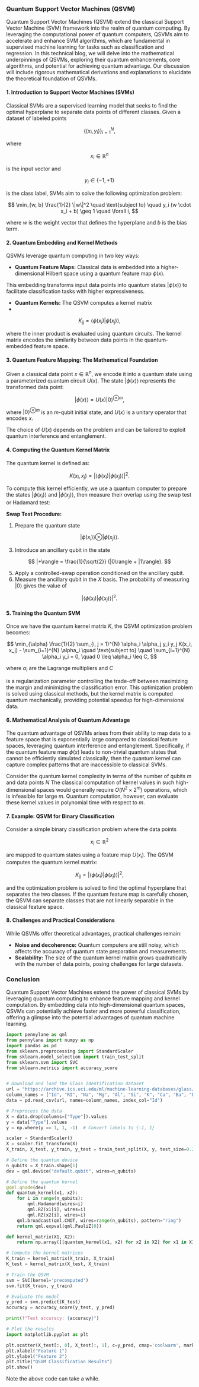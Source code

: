 ### Quantum Support Vector Machines (QSVM)

Quantum Support Vector Machines (QSVM) extend the classical Support Vector Machine (SVM) framework into the realm of quantum computing. By leveraging the computational power of quantum computers, QSVMs aim to accelerate and enhance SVM algorithms, which are fundamental in supervised machine learning for tasks such as classification and regression. In this technical blog, we will delve into the mathematical underpinnings of QSVMs, exploring their quantum enhancements, core algorithms, and potential for achieving quantum advantage. Our discussion will include rigorous mathematical derivations and explanations to elucidate the theoretical foundation of QSVMs.

#### 1. Introduction to Support Vector Machines (SVMs)

Classical SVMs are a supervised learning model that seeks to find the optimal hyperplane to separate data points of different classes. Given a dataset of labeled points  

$$
\{(x_i, y_i)\}_{i=1}^{N},
$$

where

$$
x_i \in \mathbb{R}^n
$$

is the input vector and 

$$
y_i \in \{-1, +1\}
$$

is the class label, SVMs aim to solve the following optimization problem:

$$
\min_{w, b} \frac{1}{2} \|w\|^2 \quad \text{subject to} \quad y_i (w \cdot x_i + b) \geq 1 \quad \forall i,
$$  

where $w$ is the weight vector that defines the hyperplane and $b$ is the bias term.

#### 2. Quantum Embedding and Kernel Methods

QSVMs leverage quantum computing in two key ways:

- **Quantum Feature Maps:** Classical data is embedded into a higher-dimensional Hilbert space using a quantum feature map $\phi(x).$

This embedding transforms input data points into quantum states $|\phi(x)\rangle$ to facilitate classification tasks with higher expressiveness.

- **Quantum Kernels:** The QSVM computes a kernel matrix
- 
$$
K_{ij} = \langle \phi(x_i) | \phi(x_j) \rangle,
$$

where the inner product is evaluated using quantum circuits. The kernel matrix encodes the similarity between data points in the quantum-embedded feature space.

#### 3. Quantum Feature Mapping: The Mathematical Foundation

Given a classical data point  $x \in \mathbb{R}^n,$  we encode it into a quantum state using a parameterized quantum circuit $U(x).$ 
The state $|\phi(x)\rangle$  represents the transformed data point:

$$
|\phi(x)\rangle = U(x)|0\rangle^{\otimes m},
$$  

where  $|0\rangle^{\otimes m}$ is an $m$-qubit initial state, and  $U(x)$ is a unitary operator that encodes $x.$

The choice of $U(x)$ depends on the problem and can be tailored to exploit quantum interference and entanglement.

#### 4. Computing the Quantum Kernel Matrix

The quantum kernel is defined as:

$$
K(x_i, x_j) = |\langle \phi(x_i) | \phi(x_j) \rangle|^2.
$$  

To compute this kernel efficiently, we use a quantum computer to prepare the states  $|\phi(x_i)\rangle$ and $|\phi(x_j)\rangle,$ 
then measure their overlap using the swap test or Hadamard test:

**Swap Test Procedure:**

1. Prepare the quantum state  

$$
|\phi(x_i)\rangle \otimes |\phi(x_j)\rangle.
$$  

3. Introduce an ancillary qubit in the state
   
$$
|+\rangle = \frac{1}{\sqrt{2}} (|0\rangle + |1\rangle).
$$

5. Apply a controlled-swap operation conditioned on the ancillary qubit.
6. Measure the ancillary qubit in the $X$  basis. The probability of measuring $|0\rangle$  gives the value of  

$$
|\langle \phi(x_i) | \phi(x_j) \rangle|^2.
$$  

#### 5. Training the Quantum SVM

Once we have the quantum kernel matrix $K,$  the QSVM optimization problem becomes:

$$
\min_{\alpha} \frac{1}{2} \sum_{i, j = 1}^{N} \alpha_i \alpha_j y_i y_j K(x_i, x_j) - \sum_{i=1}^{N} \alpha_i \quad \text{subject to} \quad \sum_{i=1}^{N} \alpha_i y_i = 0, \quad 0 \leq \alpha_i \leq C,
$$  

where $\alpha_i$ are the Lagrange multipliers and $C$ 

is a regularization parameter controlling the trade-off between maximizing the margin and minimizing the classification error. This optimization problem is solved using classical methods, but the kernel matrix is computed quantum mechanically, providing potential speedup for high-dimensional data.

#### 6. Mathematical Analysis of Quantum Advantage

The quantum advantage of QSVMs arises from their ability to map data to a feature space that is exponentially large compared to classical feature spaces, leveraging quantum interference and entanglement. Specifically, if the quantum feature map  $\phi(x)$  leads to non-trivial quantum states that cannot be efficiently simulated classically, then the quantum kernel can capture complex patterns that are inaccessible to classical SVMs.

Consider the quantum kernel complexity in terms of the number of qubits $m$ and data points $N$ The classical computation of kernel values in such high-dimensional spaces would generally require $O(N^2 \times 2^m)$ operations, which is infeasible for large $m.$ Quantum computation, however, can evaluate these kernel values in polynomial time with respect to $m.$   

#### 7. Example: QSVM for Binary Classification

Consider a simple binary classification problem where the data points  

$$
x_i \in \mathbb{R}^2
$$  

are mapped to quantum states using a feature map  $U(x_i).$ The QSVM computes the quantum kernel matrix:

$$
K_{ij} = |\langle \phi(x_i) | \phi(x_j) \rangle|^2,
$$  

and the optimization problem is solved to find the optimal hyperplane that separates the two classes. If the quantum feature map is carefully chosen, the QSVM can separate classes that are not linearly separable in the classical feature space.

#### 8. Challenges and Practical Considerations

While QSVMs offer theoretical advantages, practical challenges remain:

- **Noise and decoherence:** Quantum computers are still noisy, which affects the accuracy of quantum state preparation and measurements.
- **Scalability:** The size of the quantum kernel matrix grows quadratically with the number of data points, posing challenges for large datasets.

### Conclusion

Quantum Support Vector Machines extend the power of classical SVMs by leveraging quantum computing to enhance feature mapping and kernel computation. By embedding data into high-dimensional quantum spaces, QSVMs can potentially achieve faster and more powerful classification, offering a glimpse into the potential advantages of quantum machine learning.


```python
import pennylane as qml
from pennylane import numpy as np
import pandas as pd
from sklearn.preprocessing import StandardScaler
from sklearn.model_selection import train_test_split
from sklearn.svm import SVC
from sklearn.metrics import accuracy_score


# Download and load the Glass Identification dataset
url = "https://archive.ics.uci.edu/ml/machine-learning-databases/glass/glass.data"
column_names = ["Id", "RI", "Na", "Mg", "Al", "Si", "K", "Ca", "Ba", "Fe", "Type"]
data = pd.read_csv(url, names=column_names, index_col="Id")

# Preprocess the data
X = data.drop(columns=["Type"]).values
y = data["Type"].values
y = np.where(y == 1, 1, -1)  # Convert labels to {-1, 1}

scaler = StandardScaler()
X = scaler.fit_transform(X)
X_train, X_test, y_train, y_test = train_test_split(X, y, test_size=0.2, random_state=42)

# Define the quantum device
n_qubits = X_train.shape[1]
dev = qml.device("default.qubit", wires=n_qubits)

# Define the quantum kernel
@qml.qnode(dev)
def quantum_kernel(x1, x2):
    for i in range(n_qubits):
        qml.Hadamard(wires=i)
        qml.RZ(x1[i], wires=i)
        qml.RZ(x2[i], wires=i)
    qml.broadcast(qml.CNOT, wires=range(n_qubits), pattern="ring")
    return qml.expval(qml.PauliZ(0))

def kernel_matrix(X1, X2):
    return np.array([[quantum_kernel(x1, x2) for x2 in X2] for x1 in X1])

# Compute the kernel matrices
K_train = kernel_matrix(X_train, X_train)
K_test = kernel_matrix(X_test, X_train)

# Train the QSVM
svm = SVC(kernel='precomputed')
svm.fit(K_train, y_train)

# Evaluate the model
y_pred = svm.predict(K_test)
accuracy = accuracy_score(y_test, y_pred)

print(f"Test accuracy: {accuracy}")

# Plot the results
import matplotlib.pyplot as plt

plt.scatter(X_test[:, 0], X_test[:, 1], c=y_pred, cmap='coolwarm', marker='o')
plt.xlabel("Feature 1")
plt.ylabel("Feature 2")
plt.title("QSVM Classification Results")
plt.show()
```

Note the above code can take a while. 
